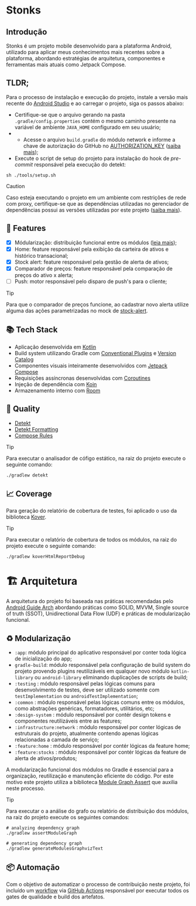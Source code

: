# Stonks

## Introdução

Stonks é um projeto mobile desenvolvido para a plataforma Android, utilizado para aplicar meus conhecimentos mais recentes sobre a plataforma, abordando estratégias de arquitetura, componentes e ferramentas mais atuais como Jetpack Compose.

## TLDR;

Para o processo de instalação e execução do projeto, instale a versão mais recente do [Android Studio](https://developer.android.com/studio) e ao carregar o projeto, siga os passos abaixo:

- Certifique-se que o arquivo gerando na pasta `.gradle/config.properties` contém o mesmo caminho presente na variável de ambiente `JAVA_HOME` configurado em seu usuário;
- - Acesse o arquivo `build.gradle` do módulo network e informe a chave de autorização do GitHub no [AUTHORIZATION_KEY](https://github.com/jonathanarodr/stonks/blob/main/infrastructure/network/build.gradle.kts#L15) ([saiba mais](https://docs.github.com/en/rest/authentication/authenticating-to-the-rest-api?apiVersion=2022-11-28#basic-authentication));
- Execute o script de setup do projeto para instalação do hook de *pre-commit* responsável pela execução do detekt:

```
sh ./tools/setup.sh
```

> [!CAUTION]
> Caso esteja executando o projeto em um ambiente com restrições de rede com proxy, certifique-se que as dependências utilizadas no gerenciador de dependências possui as versões utilizadas por este projeto ([saiba mais](https://github.com/jonathanarodr/stonks/blob/main/gradle/libs.versions.toml)).

## 🚩 Features

- [x] Módularização: distribuição funcional entre os módulos ([leia mais](#modularização));
- [x] Home: feature responsável pela exibição da carteira de ativos e histórico transacional;
- [x] Stock alert: feature responsável pela gestão de alerta de ativos;
- [x] Comparador de preços: feature responsável pela comparação de preços do ativo x alerta;
- [ ] Push: motor responsável pelo disparo de push's para o cliente;

> [!TIP]
> Para que o comparador de preços funcione, ao cadastrar novo alerta utilize alguma das ações parametrizadas no mock de [stock-alert](https://github.com/jonathanarodr/stonks/blob/main/mocks/stock-alert.json).

## 📚 Tech Stack

- Aplicação desenvolvida em [Kotlin](https://kotlinlang.org/)
- Build system utilizando Gradle com [Conventional Plugins](https://docs.gradle.org/current/userguide/composite_builds.html) e [Version Catalog](https://docs.gradle.org/current/userguide/platforms.html)
- Componentes visuais inteiramente desenvolvidos com [Jetpack Compose](https://developer.android.com/develop/ui/compose)
- Requisições assíncronas desenvolvidas com [Coroutines](https://developer.android.com/kotlin/coroutines)
- Injeção de dependência com [Koin](https://insert-koin.io/)
- Armazenamento interno com [Room](https://developer.android.com/training/data-storage/room)

## 🧪 Quality

- [Detekt](https://detekt.dev/)
- [Detekt Formatting](https://detekt.dev/docs/rules/formatting/)
- [Compose Rules](https://github.com/mrmans0n/compose-rules)

> [!TIP]
> Para executar o analisador de cófigo estático, na raiz do projeto execute o seguinte comando:

```
./gradlew detekt
```

## 📈 Coverage

Para geração do relatório de cobertura de testes, foi aplicado o uso da biblioteca [Kover](https://github.com/Kotlin/kotlinx-kover).

> [!TIP]
> Para executar o relatório de cobertura de todos os módulos, na raiz do projeto execute o seguinte comando:

```
./gradlew koverHtmlReportDebug
```

# 🏗️ Arquitetura

A arquitetura do projeto foi baseada nas práticas recomendadas pelo [Android Guide Arch](https://developer.android.com/topic/architecture/recommendations) abordando práticas como SOLID, MVVM, Single source of truth (SSOT), Unidirectional Data Flow (UDF) e práticas de modularização funcional.

## ♻️ Modularização

- `:app`: módulo principal do aplicativo responsável por conter toda lógica de inicialização do app;
- `gradle-build`: módulo responsável pela configuração de build system do projeto provendo plugins reutilizáveis em qualquer novo módulo `kotlin-library` ou `android-library` eliminando duplicações de scripts de build;
- `:testing` : módulo responsável pelas lógicas comuns para desenvolvimento de testes, deve ser utilizado somente com `testImplementation` ou `androidTestImplementation`;
- `:common` : módulo responsável pelas lógicas comuns entre os módulos, como abstrações genéricas, formatadores, utilitários, etc;
- `:design-system` : módulo responsável por contér design tokens e componentes reutilizáveis entre as features;
- `:infrastructure:network` : módulo responsável por conter lógicas de estruturais do projeto, atualmente contendo apenas lógicas relacionadas a camada de serviço;
- `:feature:home` : módulo responsável por contér lógicas da feature home;
- `:feature:stocks` : módulo responsável por contér lógicas da feature de alerta de ativos/produtos;

A modularização funcional dos módulos no Gradle é essencial para a organização, reutilização e manutenção eficiente do código. Por este motivo este projeto utiliza a biblioteca [Module Graph Assert](https://github.com/jraska/modules-graph-assert) que auxilia neste processo.

> [!TIP]
> Para executar o a análise do grafo ou relatório de distribuição dos módulos, na raiz do projeto execute os seguintes comandos:

```
# analyzing dependency graph
./gradlew assertModuleGraph

# generating dependency graph
./gradlew generateModulesGraphvizText
```

## 📦 Automação

Com o objetivo de automatizar o processo de contribuição neste projeto, foi incluído um [workflow](https://github.com/jonathanarodr/stonks/actions) via [GitHub Actions](https://docs.github.com/en/actions) responsável por executar todos os gates de qualidade e build dos artefatos.
